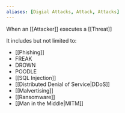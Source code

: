 ```yaml
---
aliases: [Digial Attacks, Attack, Attacks]
---
```


When an [[Attacker]] executes a [[Threat]]

It includes but not limited to:

- [[Phishing]]
- FREAK
- DROWN
- POODLE
- [[SQL Injection]]
- [[Distributed Denial of Service|DDoS]]
- [[Malvertising]]
- [[Ransomware]]
- [[Man in the Middle|MITM]]